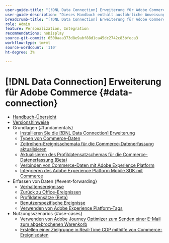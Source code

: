 ```yaml
---
user-guide-title: "[!DNL Data Connection] Erweiterung für Adobe Commerce"
user-guide-description: "Dieses Handbuch enthält ausführliche Anweisungen zur Verwendung der [!DNL Data Connection] Erweiterung für Adobe Commerce."
breadcrumb-title: "[!DNL Data Connection] Erweiterung für Adobe Commerce"
role: Admin
feature: Personalization, Integration
recommendations: noDisplay
source-git-commit: 6500aaa373d8e9abf88d1ca45dc2742c83bfeca3
workflow-type: tm+mt
source-wordcount: '110'
ht-degree: 3%

---
```


# [!DNL Data Connection] Erweiterung für Adobe Commerce {#data-connection}

- [Handbuch-Übersicht](overview.md)
- [Versionshinweise](release-notes.md)
- Grundlagen {#fundamentals}
   - [Installieren Sie die [!DNL Data Connection] Erweiterung](install.md)
   - [Typen von Commerce-Daten](data-ingestion.md)
   - [Zeitreihen-Ereignisschemata für die Commerce-Datenerfassung aktualisieren](update-xdm.md)
   - [Aktualisieren des Profildatensatzschemas für die Commerce-Datenerfassung (Beta)](profile-data.md)
   - [Verbinden von Commerce-Daten mit Adobe Experience Platform](connect-data.md)
   - [Integrieren des Adobe Experience Platform Mobile SDK mit Commerce](mobile-sdk-epc.md)
- Erfassen von Daten {#event-forwarding}
   - [Verhaltensereignisse](events.md)
   - [Zurück zu Office-Ereignissen](events-backoffice.md)
   - [Profildatensätze (Beta)](events-profilerecord.md)
   - [Benutzerspezifische Ereignisse](custom-events.md)
   - [Verwenden von Adobe Experience Platform-Tags](using-tags.md)
- Nutzungsszenarios {#use-cases}
   - [Verwenden von Adobe Journey Optimizer zum Senden einer E-Mail zum abgebrochenen Warenkorb](using-ajo.md)
   - [Erstellen einer Zielgruppe in Real-Time CDP mithilfe von Commerce-Ereignisdaten](create-audience.md)
